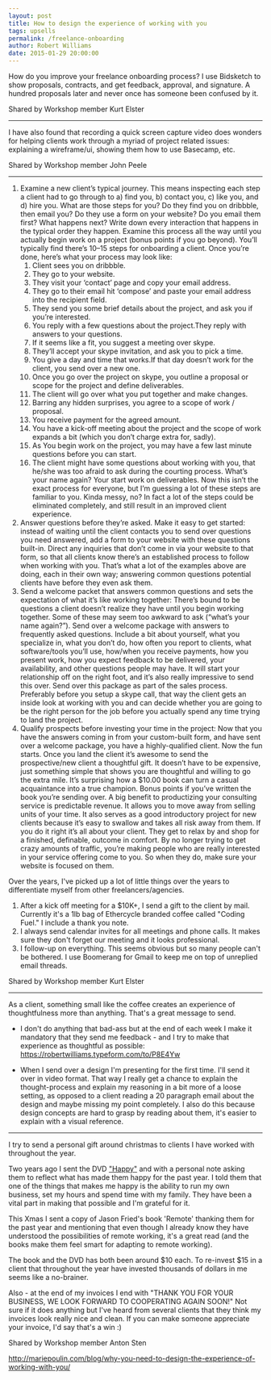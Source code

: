 ```yaml
---
layout: post
title: How to design the experience of working with you
tags: upsells
permalink: /freelance-onboarding
author: Robert Williams
date: 2015-01-29 20:00:00
---
```

How do you improve your freelance onboarding process? I use Bidsketch to show proposals, contracts, and get feedback, approval, and signature. A hundred proposals later and never once has someone been confused by it.

Shared by Workshop member Kurt Elster

--- 

I have also found that recording a quick screen capture video does wonders for helping clients work through a myriad of project related issues: explaining a wireframe/ui, showing them how to use Basecamp, etc.

Shared by Workshop member John Peele

---

1. Examine a new client’s typical journey.
This means inspecting each step a client had to go through to a) find you, b) contact you, c) like you, and d) hire you. What are those steps for you?
Do they find you on dribbble, then email you? Do they use a form on your website? Do you email them first? What happens next?
Write down every interaction that happens in the typical order they happen. Examine this process all the way until you actually begin work on a project (bonus points if you go beyond). You’ll typically find there’s 10–15 steps for onboarding a client.
Once you’re done, here’s what your process may look like:
	1.	Client sees you on dribbble. 
	2.	They go to your website.
	3.	They visit your ‘contact’ page and copy your email address.
	4.	They go to their email hit ‘compose’ and paste your email address into the recipient field.
	5.	They send you some brief details about the project, and ask you if you’re interested.
	6.	You reply with a few questions about the project.They reply with answers to your questions.
	7.	If it seems like a fit, you suggest a meeting over skype.
	8.	They’ll accept your skype invitation, and ask you to pick a time.
	9.	You give a day and time that works.If that day doesn’t work for the client, you send over a new one.
	10.	Once you go over the project on skype, you outline a proposal or scope for the project and define deliverables.
	11.	The client will go over what you put together and make changes.
	12.	Barring any hidden surprises, you agree to a scope of work / proposal.
	13.	You receive payment for the agreed amount.
	14.	You have a kick-off meeting about the project and the scope of work expands a bit (which you don’t charge extra for, sadly).
	15.	As You begin work on the project, you may have a few last minute questions before you can start.
	16.	The client might have some questions about working with you, that he/she was too afraid to ask during the courting process. What’s your name again? Your start work on deliverables.
Now this isn’t the exact process for everyone, but I’m guessing a lot of these steps are familiar to you. Kinda messy, no?
In fact a lot of the steps could be eliminated completely, and still result in an improved client experience.
2. Answer questions before they’re asked.
Make it easy to get started: instead of waiting until the client contacts you to send over questions you need answered, add a form to your website with these questions built-in. Direct any inquiries that don’t come in via your website to that form, so that all clients know there’s an established process to follow when working with you. That’s what a lot of the examples above are doing, each in their own way; answering common questions potential clients have before they even ask them.
3. Send a welcome packet that answers common questions and sets the expectation of what it’s like working together:
There’s bound to be questions a client doesn’t realize they have until you begin working together. Some of these may seem too awkward to ask (“what’s your name again?”).
Send over a welcome package with answers to frequently asked questions. Include a bit about yourself, what you specialize in, what you don’t do, how often you report to clients, what software/tools you’ll use, how/when you receive payments, how you present work, how you expect feedback to be delivered, your availability, and other questions people may have. It will start your relationship off on the right foot, and it’s also really impressive to send this over.
Send over this package as part of the sales process. Preferably before you setup a skype call, that way the client gets an inside look at working with you and can decide whether you are going to be the right person for the job before you actually spend any time trying to land the project.
4. Qualify prospects before investing your time in the project:
Now that you have the answers coming in from your custom-built form, and have sent over a welcome package, you have a highly-qualified client. Now the fun starts.
Once you land the client it’s awesome to send the prospective/new client a thoughtful gift. It doesn’t have to be expensive, just something simple that shows you are thoughtful and willing to go the extra mile. It’s surprising how a $10.00 book can turn a casual acquaintance into a true champion. Bonus points if you’ve written the book you’re sending over.
A big benefit to productizing your consulting service is predictable revenue. It allows you to move away from selling units of your time. It also serves as a good introductory project for new clients because it’s easy to swallow and takes all risk away from them. If you do it right it’s all about your client. They get to relax by and shop for a finished, definable, outcome in comfort.
By no longer trying to get crazy amounts of traffic, you’re making people who are really interested in your service offering come to you.
So when they do, make sure your website is focused on them.



Over the years, I've picked up a lot of little things over the years to differentiate myself from other freelancers/agencies.

1. After a kick off meeting for a $10K+, I send a gift to the client by mail. Currently it's a 1lb bag of Ethercycle branded coffee called "Coding Fuel." I include a thank you note.
1. I always send calendar invites for all meetings and phone calls. It makes sure they don't forget our meeting and it looks professional.
1. I follow-up on everything. This seems obvious but so many people can't be bothered. I use Boomerang for Gmail to keep me on top of unreplied email threads.

Shared by Workshop member Kurt Elster 

---

As a client, something small like the coffee creates an experience of thoughtfulness more than anything. That's a great message to send.

- I don't do anything that bad-ass but at the end of each week I make it mandatory that they send me feedback - and I try to make that experience as thoughtful as possible: https://robertwilliams.typeform.com/to/P8E4Yw

- When I send over a design I'm presenting for the first time. I'll send it over in video format. That way I really get a chance to explain the thought-process and explain my reasoning in a bit more of a loose setting, as opposed to a client reading a 20 paragraph email about the design and maybe missing my point completely. I also do this because design concepts are hard to grasp by reading about them, it's easier to explain with a visual reference.

---

I try to send a personal gift around christmas to clients I have worked with throughout the year.

Two years ago I sent the DVD ["Happy"](http://www.youtube.com/watch?v=07t9NOV7SwY) and with a personal note asking them to reflect what has made them happy for the past year. I told them that one of the things that makes me happy is the ability to run my own business, set my hours and spend time with my family. They have been a vital part in making that possible and I'm grateful for it.

This Xmas I sent a copy of Jason Fried's book 'Remote' thanking them for the past year and mentioning that even though I already know they have understood the possibilities of remote working, it's a great read (and the books make them feel smart for adapting to remote working).

The book and the DVD has both been around $10 each. To re-invest $15 in a client that throughout the year have invested thousands of dollars in me seems like a no-brainer.

Also - at the end of my invoices I end with "THANK YOU FOR YOUR BUSINESS, WE LOOK FORWARD TO COOPERATING AGAIN SOON!" Not sure if it does anything but I've heard from several clients that they think my invoices look really nice and clean. If you can make someone appreciate your invoice, I'd say that's a win :)

Shared by Workshop member Anton Sten

http://mariepoulin.com/blog/why-you-need-to-design-the-experience-of-working-with-you/